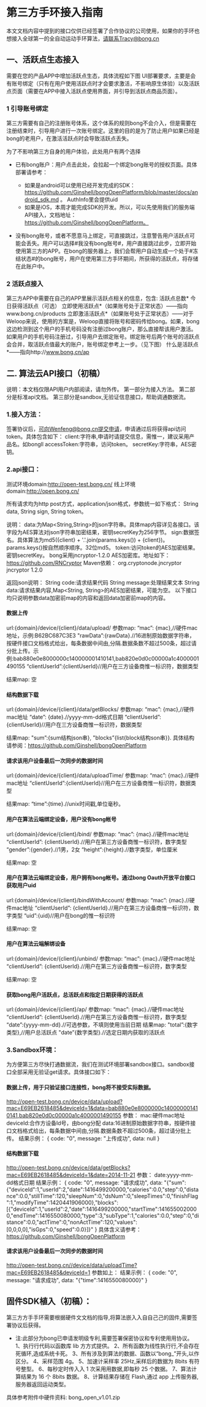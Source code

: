 # 第三方手环接入指南

本⽂文档内容中提到的接口仅供已经签署了合作协议的公司使用，如果你的手环也想接入全球第一的全自动运动手环算法，请联系Tracy@bong.cn

## 一、活跃点生态接入
需要在您的产品APP中增加活跃点生态，具体流程如下图
UI部署要求，主要是会有账号绑定（只有在用户使用活跃点时才会要求激活，不影响原生体验）以及活跃点页面（需要在APP中接入活跃点使用界面，并引导到活跃点商品页面）。

### 1 引导账号绑定

第三方需要有自己的注册账号体系，这个体系的规则bong不会介入，但是需要在注册结束时，引导用户进行一次账号绑定。这里的目的是为了防止用户如果已经是bong的老用户，在激活活跃点时会导致活跃点丢失。

为了不影响第三方自身的用户体验，此处用户有两个选择
- 已有bong账户：用户点击此处，会拉起一个绑定bong账号的授权页面。具体部署请参考：

  - 如果是android可以使用已经开发完成的SDK：https://github.com/Ginshell/bongOpenPlatform/blob/master/docs/android_sdk.md  。 AuthInfo里会提供uid
  - 如果是iOS，本周才能完成SDK的开发。所以，可以先使用我们的服务端API接入，文档地址：https://github.com/Ginshell/bongOpenPlatform。

- 没有bong账号，或者不愿意马上绑定，可直接跳过，注意警告用户活跃点可能会丢失。用户可以选择#我没有bong账号#，用户直接跳过此步，立即开始使用第三方的APP。在bong的服务器上，我们会帮用户自动生成一个处于#冻结状态#的bong账号，用户在使用第三方手环期间，所获得的活跃点，将存储在此账户中。



### 2 活跃点接入
第三方APP中需要在自己的APP里展示活跃点相关的信息，包含:
活跃点总数*
今日获得活跃点（可选）
立即使用活跃点*（如果账号处于正常状态）——指向www.bong.cn/products
立即激活活跃点*（如果账号处于正常状态）——对于Weloop来说，使用的方案是，Weloop直接将账号和密码传给bong。如果，bong这边检测到这个用户的手机号码没有注册过bong账户，那么直接帮该用户激活。如果用户的手机号码注册过，引导用户去绑定账号。绑定账号后两个账号的活跃点会合并，取活跃点值最大的账户，账号绑定参考上一步。（见下图）
什么是活跃点*——指向http://www.bong.cn/ap
















## 二. 算法云API接口（初稿）

说明：本文档仅限API用户内部阅读，请勿外传。
第一部分为接入方法。
第二部分是标准api文档。
第三部分是sandbox,无验证信息接口，帮助调通数据流。

### 1.接入方法：
签署协议后，可向Wenfeng@bong.cn提交申请，申请通过后将获得api访问token。具体包含如下：
client:字符串,申请时请提交信息，需惟一，建议采用产品名。如bongll
accessToken:字符串，访问token。
secretKey:字符串，AES密钥。

### 2.api接口：
测试环境domain:http://open-test.bong.cn/
线上环境domain:http://open.bong.cn/

所有请求均为http post方式，application/json格式，参数统一如下格式：
String data,
String sign,
String token。

说明：
data:为Map<String,String>的json字符串。具体map内容详见各接口。该字段为AES算法对json字符串加密结果，密钥secretKey为256字节。
sign:数据签名。具体算法为md5({client} + '.'.join(params.keys()) + {client})。params.keys()按自然顺序顺序。32位md5。
token:访问token的AES加密结果。密钥secretKey。
bong采用jncryptor-1.2.0 AES加密库。地址如下：
https://github.com/RNCryptor
Maven依赖：
<dependency>
	<groupId>org.cryptonode.jncryptor</groupId>
	<artifactId>jncryptor</artifactId>
	<version>1.2.0</version>
</dependency>

返回json说明：
String code:请求结果代码
String message:处理结果文本
String data:请求结果内容,Map<String, String>的AES加密结果，可能为空。
以下接口均只说明参数data加密前map的内容和返回data加密前map的内容。

#### 数据上传
url:{domain}/device/{client}/data/upload/
参数map:
“mac”: {mac},//硬件mac地址，示例:B62BC687C3E3 
"rawData”:{rawData}.//16进制原始数据字符串，按硬件接口文档格式给出，每条数据中间由,分隔.数据条数不超过500条，超过请分批上传。示例:bab880e0e8000000c140000001410141,bab820e0d0c00000a1c4000001490155
“clientUserId”:{clientUserId}//用户在三方设备商惟一标识符，数据类型

结果map:
空

#### 结构数据下载
url:{domain}/device/{client}/data/getBlocks/
参数map:
“mac”: {mac},//硬件mac地址
“date”: {date}.//yyyy-mm-dd格式日期
“clientUserId”:{clientUserId}//用户在三方设备商惟一标识符，数据类型

结果map:
"sum”:{sum结构json串},
"blocks”{list{block结构son串}}.
具体结构请参阅：https://github.com/Ginshell/bongOpenPlatform

#### 请求该用户设备最后一次同步的数据时间
url:{domain}/device/{client}/data/uploadTime/
参数map:
“mac”: {mac}.//硬件mac地址
“clientUserId”:{clientUserId}//用户在三方设备商惟一标识符，数据类型

结果map:
“time”:{time}.//unix时间戳,单位毫秒。

#### 用户在算法云端绑定设备，用户没有bong帐号
url:{domain}/device/{client}/bind/
参数map:
“mac”: {mac}.//硬件mac地址
“clientUserId”: {clientUserId}.//用户在第三方设备商惟一标识符，数字类型
“gender”:{gender}.//1男，2女
“height“:{height}.//数字类型，单位厘米

结果map:
空

#### 用户在算法云端绑定设备，用户拥有bong帐号。通过bong Oauth开放平台接口获取用户uid
url:{domain}/device/{client}/bindWithAccount/
参数map:
“mac”: {mac}.//硬件mac地址
“clientUserId”: {clientUserId}.//用户在第三方设备商惟一标识符，数字类型
“uid”:{uid}//用户在bong的惟一标识符

结果map:
空

#### 用户在算法云端解绑设备
url:{domain}/device/{client}/unbind/
参数map:
“mac”: {mac}.//硬件mac地址
“clientUserId”: {clientUserId}.//用户在第三方设备商惟一标识符，数字类型

结果map:
空

#### 获取bong用户活跃点，总活跃点和指定日期获得的活跃点
url:{domain}/device/{client}/ap/
参数map:
“mac”: {mac}.//硬件mac地址
“clientUserId”: {clientUserId}.//用户在第三方设备商惟一标识符，数字类型
“date”:{yyyy-mm-dd}.//可选参数，不填则使用当前日期
结果map:
"total”:{数字类型},//用户总活跃点
"date”{数字类型}.//选定日期内获取的活跃点

### 3.Sandbox环境：
为方便第三方尽快打通数据流，我们在测试环境部署sandbox接口。sandbox接口全部采用无验证get请求。具体接口如下：
#### 数据上传，用于只验证接口连接性，bong将不接受实际数据。
http://open-test.bong.cn/device/data/upload?mac=E69EB2618485&deviceId=1&data=bab880e0e8000000c140000001410141,bab820e0d0c00000a1c4000001490155
参数：
mac:硬件mac地址
deviceId:合作方设备Id号，由bong分配
data:16进制原始数据字符串，按硬件接口文档格式给出，每条数据中间由,分隔.数据条数不超过500条，超过请分批上传。
结果示例：
{
code: "0",
message: "上传成功",
data: null
}

#### 结构数据下载
http://open-test.bong.cn/device/data/getBlocks?mac=E69EB2618485&deviceId=1&date=2014-11-21
参数：
date:yyyy-mm-dd格式日期
结果示例：
{
code: "0",
message: "请求成功",
data: "{"sum":{"deviceId":1,"userId":2,"date":1416499200000,"calories":0.0,"step":0,"distance":0.0,"stillTime":120,"sleepNum":0,"dsNum":0,"sleepTimes":0,"finishFlag":1,"modifyTime":1420441906000},"blocks":[{"deviceId":1,"userId":2,"date":1416499200000,"startTime":1416550020000,"endTime":1416550080000,"type":3,"subType":1,"calories":0.0,"step":0,"distance":0.0,"actTime":0,"nonActTime":120,"values":[0,0,0,0],"isGps":0,"speed":0.0}]}"
}
具体含义请参考：https://github.com/Ginshell/bongOpenPlatform

#### 请求该用户设备最后一次同步的数据时间
http://open-test.bong.cn//device/data/uploadTime?mac=E69EB2618485&deviceId=1
参数如上：
结果示例：
{
code: "0",
message: "请求成功",
data: "{"time":1416550080000}"
}
## 固件SDK植入（初稿）：

第三⽅方⼿手环需要根据硬件⽂文档的指导,将算法嵌⼊入⾃自⼰己的固件,需要签署协议后获得。
- 注:此部分为bong已申请发明级专利,需要签署保密协议和专利使⽤用协议。 
1、执⾏行代码以函数库 lib ⽅方式提供。
2、所有函数为线性执⾏行,不会存在死循环,造成系统卡死。
3、所有涉及到算法的数据、函数以“bong_”开头,以作区分。
4、采样范围 4g。 
5、加速计采样率 25Hz,采样后的数据为 8bits 有符号整型。 
6、每秒定时传⼊入 1 次采⽤用数据,即每秒 25 个数据。 7、算法计算结果为 16 个 8bits 数据。 8、计算结果存储在 Flash,通过 app 上传服务器,服务器返回运动类型。 

具体参考附件中硬件资料:  bong_open_v1.01.zip 
